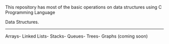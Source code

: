 This repository has most of the basic operations on data structures using C Programming Language

Data Structures.
**************************************************
Arrays-
Linked Lists-
Stacks-
Queues-
Trees-
Graphs (coming soon)
